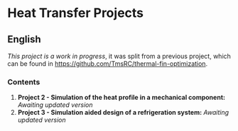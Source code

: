 # Heat Transfer Projects

## English

*This project is a work in progress*, it was split from a previous project, which can be found in https://github.com/TmsRC/thermal-fin-optimization. 

### Contents

1. **Project 2 - Simulation of the heat profile in a mechanical component:** *Awaiting updated version*
2. **Project 3 - Simulation aided design of a refrigeration system:** *Awaiting updated version*
